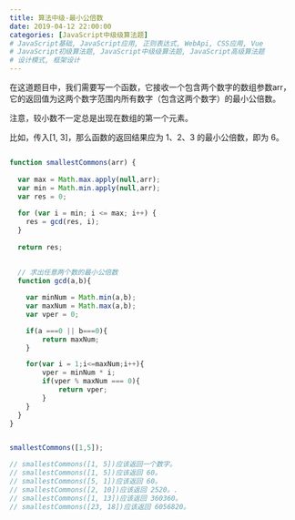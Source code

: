 ```yaml
---
title: 算法中级-最小公倍数
date: 2019-04-12 22:00:00
categories: [JavaScript中级级算法题]
# JavaScript基础, JavaScript应用, 正则表达式, WebApi, CSS应用, Vue
# JavaScript初级算法题, JavaScript中级级算法题, JavaScript高级算法题
# 设计模式, 框架设计
---
```


在这道题目中，我们需要写一个函数，它接收一个包含两个数字的数组参数arr，它的返回值为这两个数字范围内所有数字（包含这两个数字）的最小公倍数。

注意，较小数不一定总是出现在数组的第一个元素。

比如，传入[1, 3]，那么函数的返回结果应为 1、2、3 的最小公倍数，即为 6。

```js

function smallestCommons(arr) {
  
  var max = Math.max.apply(null,arr);
  var min = Math.min.apply(null,arr);
  var res = 0;
  
  for (var i = min; i <= max; i++) {
    res = gcd(res, i);
  }
  
  return res;
  
  
  // 求出任意两个数的最小公倍数
  function gcd(a,b){

    var minNum = Math.min(a,b);
    var maxNum = Math.max(a,b);
    var vper = 0;

    if(a ===0 || b===0){
        return maxNum;
    }

    for(var i = 1;i<=maxNum;i++){
        vper = minNum * i;
        if(vper % maxNum === 0){
            return vper;
        }
    }
  }
}


smallestCommons([1,5]);

// smallestCommons([1, 5])应该返回一个数字。
// smallestCommons([1, 5])应该返回 60。
// smallestCommons([5, 1])应该返回 60。
// smallestCommons([2, 10])应该返回 2520。.
// smallestCommons([1, 13])应该返回 360360。
// smallestCommons([23, 18])应该返回 6056820。
```